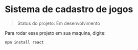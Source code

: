 # Sistema de cadastro de jogos 

> Status do projeto: Em desenvolvimento

Para rodar esse projeto em sua maquina, digite:

```
npm install react
```
